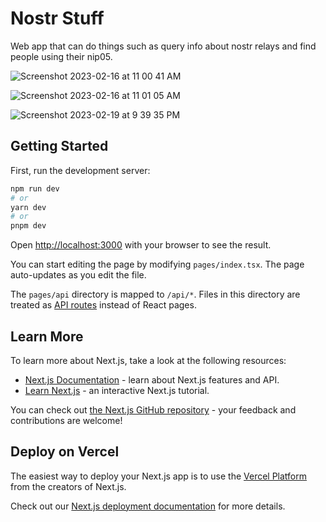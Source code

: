 # Nostr Stuff

Web app that can do things such as query info about nostr relays and find people using their nip05.

![Screenshot 2023-02-16 at 11 00 41 AM](https://user-images.githubusercontent.com/3655410/219435668-8bb93b80-52d7-4052-94cb-4b59f7b7cff5.png)


![Screenshot 2023-02-16 at 11 01 05 AM](https://user-images.githubusercontent.com/3655410/219435693-5e02cbd8-4206-450a-ba0a-2f6a334ecffd.png)

![Screenshot 2023-02-19 at 9 39 35 PM](https://user-images.githubusercontent.com/3655410/220004438-9db02599-3a50-40bb-8e44-bd97b9982bcb.png)


## Getting Started

First, run the development server:

```bash
npm run dev
# or
yarn dev
# or
pnpm dev
```

Open [http://localhost:3000](http://localhost:3000) with your browser to see the result.

You can start editing the page by modifying `pages/index.tsx`. The page auto-updates as you edit the file.

The `pages/api` directory is mapped to `/api/*`. Files in this directory are treated as [API routes](https://nextjs.org/docs/api-routes/introduction) instead of React pages.

## Learn More

To learn more about Next.js, take a look at the following resources:

- [Next.js Documentation](https://nextjs.org/docs) - learn about Next.js features and API.
- [Learn Next.js](https://nextjs.org/learn) - an interactive Next.js tutorial.

You can check out [the Next.js GitHub repository](https://github.com/vercel/next.js/) - your feedback and contributions are welcome!

## Deploy on Vercel

The easiest way to deploy your Next.js app is to use the [Vercel Platform](https://vercel.com/new?utm_medium=default-template&filter=next.js&utm_source=create-next-app&utm_campaign=create-next-app-readme) from the creators of Next.js.

Check out our [Next.js deployment documentation](https://nextjs.org/docs/deployment) for more details.
